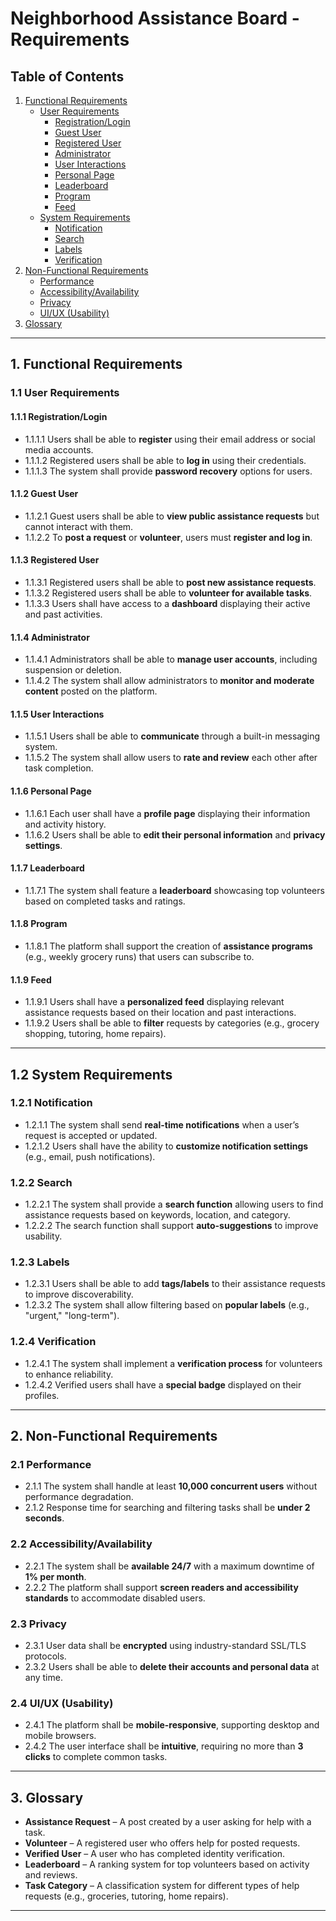 # Neighborhood Assistance Board - Requirements

## **Table of Contents**
1. [Functional Requirements](#functional-requirements)
   - [User Requirements](#user-requirements)
     - [Registration/Login](#registrationlogin)
     - [Guest User](#guest-user)
     - [Registered User](#registered-user)
     - [Administrator](#administrator)
     - [User Interactions](#user-interactions)
     - [Personal Page](#personal-page)
     - [Leaderboard](#leaderboard)
     - [Program](#program)
     - [Feed](#feed)
   - [System Requirements](#system-requirements)
     - [Notification](#notification)
     - [Search](#search)
     - [Labels](#labels)
     - [Verification](#verification)
2. [Non-Functional Requirements](#non-functional-requirements)
   - [Performance](#performance)
   - [Accessibility/Availability](#accessibilityavailability)
   - [Privacy](#privacy)
   - [UI/UX (Usability)](#uiux-usability)
3. [Glossary](#glossary)

---

<a name="functional-requirements"></a>
## **1. Functional Requirements**

<a name="user-requirements"></a>
### **1.1 User Requirements**

<a name="registrationlogin"></a>
#### **1.1.1 Registration/Login**
- 1.1.1.1 Users shall be able to **register** using their email address or social media accounts.
- 1.1.1.2 Registered users shall be able to **log in** using their credentials.
- 1.1.1.3 The system shall provide **password recovery** options for users.

<a name="guest-user"></a>
#### **1.1.2 Guest User**
- 1.1.2.1 Guest users shall be able to **view public assistance requests** but cannot interact with them.
- 1.1.2.2 To **post a request** or **volunteer**, users must **register and log in**.

<a name="registered-user"></a>
#### **1.1.3 Registered User**
- 1.1.3.1 Registered users shall be able to **post new assistance requests**.
- 1.1.3.2 Registered users shall be able to **volunteer for available tasks**.
- 1.1.3.3 Users shall have access to a **dashboard** displaying their active and past activities.

<a name="administrator"></a>
#### **1.1.4 Administrator**
- 1.1.4.1 Administrators shall be able to **manage user accounts**, including suspension or deletion.
- 1.1.4.2 The system shall allow administrators to **monitor and moderate content** posted on the platform.

<a name="user-interactions"></a>
#### **1.1.5 User Interactions**
- 1.1.5.1 Users shall be able to **communicate** through a built-in messaging system.
- 1.1.5.2 The system shall allow users to **rate and review** each other after task completion.

<a name="personal-page"></a>
#### **1.1.6 Personal Page**
- 1.1.6.1 Each user shall have a **profile page** displaying their information and activity history.
- 1.1.6.2 Users shall be able to **edit their personal information** and **privacy settings**.

<a name="leaderboard"></a>
#### **1.1.7 Leaderboard**
- 1.1.7.1 The system shall feature a **leaderboard** showcasing top volunteers based on completed tasks and ratings.

<a name="program"></a>
#### **1.1.8 Program**
- 1.1.8.1 The platform shall support the creation of **assistance programs** (e.g., weekly grocery runs) that users can subscribe to.

<a name="feed"></a>
#### **1.1.9 Feed**
- 1.1.9.1 Users shall have a **personalized feed** displaying relevant assistance requests based on their location and past interactions.
- 1.1.9.2 Users shall be able to **filter** requests by categories (e.g., grocery shopping, tutoring, home repairs).

---

<a name="system-requirements"></a>
## **1.2 System Requirements**

<a name="notification"></a>
### **1.2.1 Notification**
- 1.2.1.1 The system shall send **real-time notifications** when a user’s request is accepted or updated.
- 1.2.1.2 Users shall have the ability to **customize notification settings** (e.g., email, push notifications).

<a name="search"></a>
### **1.2.2 Search**
- 1.2.2.1 The system shall provide a **search function** allowing users to find assistance requests based on keywords, location, and category.
- 1.2.2.2 The search function shall support **auto-suggestions** to improve usability.

<a name="labels"></a>
### **1.2.3 Labels**
- 1.2.3.1 Users shall be able to add **tags/labels** to their assistance requests to improve discoverability.
- 1.2.3.2 The system shall allow filtering based on **popular labels** (e.g., "urgent," "long-term").

<a name="verification"></a>
### **1.2.4 Verification**
- 1.2.4.1 The system shall implement a **verification process** for volunteers to enhance reliability.
- 1.2.4.2 Verified users shall have a **special badge** displayed on their profiles.

---

<a name="non-functional-requirements"></a>
## **2. Non-Functional Requirements**

<a name="performance"></a>
### **2.1 Performance**
- 2.1.1 The system shall handle at least **10,000 concurrent users** without performance degradation.
- 2.1.2 Response time for searching and filtering tasks shall be **under 2 seconds**.

<a name="accessibilityavailability"></a>
### **2.2 Accessibility/Availability**
- 2.2.1 The system shall be **available 24/7** with a maximum downtime of **1% per month**.
- 2.2.2 The platform shall support **screen readers and accessibility standards** to accommodate disabled users.

<a name="privacy"></a>
### **2.3 Privacy**
- 2.3.1 User data shall be **encrypted** using industry-standard SSL/TLS protocols.
- 2.3.2 Users shall be able to **delete their accounts and personal data** at any time.

<a name="uiux-usability"></a>
### **2.4 UI/UX (Usability)**
- 2.4.1 The platform shall be **mobile-responsive**, supporting desktop and mobile browsers.
- 2.4.2 The user interface shall be **intuitive**, requiring no more than **3 clicks** to complete common tasks.

---

<a name="glossary"></a>
## **3. Glossary**
- **Assistance Request** – A post created by a user asking for help with a task.
- **Volunteer** – A registered user who offers help for posted requests.
- **Verified User** – A user who has completed identity verification.
- **Leaderboard** – A ranking system for top volunteers based on activity and reviews.
- **Task Category** – A classification system for different types of help requests (e.g., groceries, tutoring, home repairs).

---

